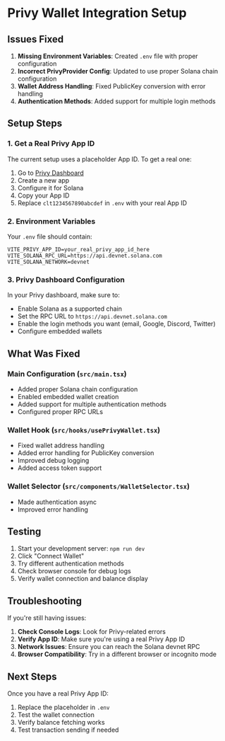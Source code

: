 # Privy Wallet Integration Setup

## Issues Fixed

1. **Missing Environment Variables**: Created `.env` file with proper configuration
2. **Incorrect PrivyProvider Config**: Updated to use proper Solana chain configuration
3. **Wallet Address Handling**: Fixed PublicKey conversion with error handling
4. **Authentication Methods**: Added support for multiple login methods

## Setup Steps

### 1. Get a Real Privy App ID

The current setup uses a placeholder App ID. To get a real one:

1. Go to [Privy Dashboard](https://dashboard.privy.io/)
2. Create a new app
3. Configure it for Solana
4. Copy your App ID
5. Replace `clt1234567890abcdef` in `.env` with your real App ID

### 2. Environment Variables

Your `.env` file should contain:
```
VITE_PRIVY_APP_ID=your_real_privy_app_id_here
VITE_SOLANA_RPC_URL=https://api.devnet.solana.com
VITE_SOLANA_NETWORK=devnet
```

### 3. Privy Dashboard Configuration

In your Privy dashboard, make sure to:
- Enable Solana as a supported chain
- Set the RPC URL to `https://api.devnet.solana.com`
- Enable the login methods you want (email, Google, Discord, Twitter)
- Configure embedded wallets

## What Was Fixed

### Main Configuration (`src/main.tsx`)
- Added proper Solana chain configuration
- Enabled embedded wallet creation
- Added support for multiple authentication methods
- Configured proper RPC URLs

### Wallet Hook (`src/hooks/usePrivyWallet.tsx`)
- Fixed wallet address handling
- Added error handling for PublicKey conversion
- Improved debug logging
- Added access token support

### Wallet Selector (`src/components/WalletSelector.tsx`)
- Made authentication async
- Improved error handling

## Testing

1. Start your development server: `npm run dev`
2. Click "Connect Wallet"
3. Try different authentication methods
4. Check browser console for debug logs
5. Verify wallet connection and balance display

## Troubleshooting

If you're still having issues:

1. **Check Console Logs**: Look for Privy-related errors
2. **Verify App ID**: Make sure you're using a real Privy App ID
3. **Network Issues**: Ensure you can reach the Solana devnet RPC
4. **Browser Compatibility**: Try in a different browser or incognito mode

## Next Steps

Once you have a real Privy App ID:
1. Replace the placeholder in `.env`
2. Test the wallet connection
3. Verify balance fetching works
4. Test transaction sending if needed
